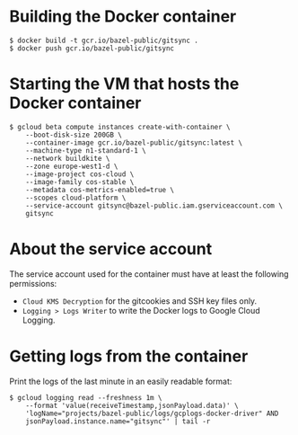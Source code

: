 # Building the Docker container

```
$ docker build -t gcr.io/bazel-public/gitsync .
$ docker push gcr.io/bazel-public/gitsync
```

# Starting the VM that hosts the Docker container

```
$ gcloud beta compute instances create-with-container \
    --boot-disk-size 200GB \
    --container-image gcr.io/bazel-public/gitsync:latest \
    --machine-type n1-standard-1 \
    --network buildkite \
    --zone europe-west1-d \
    --image-project cos-cloud \
    --image-family cos-stable \
    --metadata cos-metrics-enabled=true \
    --scopes cloud-platform \
    --service-account gitsync@bazel-public.iam.gserviceaccount.com \
    gitsync
```

# About the service account

The service account used for the container must have at least the following
permissions:

- `Cloud KMS Decryption` for the gitcookies and SSH key files only.
- `Logging > Logs Writer` to write the Docker logs to Google Cloud Logging.

# Getting logs from the container

Print the logs of the last minute in an easily readable format:

```
$ gcloud logging read --freshness 1m \
    --format 'value(receiveTimestamp,jsonPayload.data)' \
    'logName="projects/bazel-public/logs/gcplogs-docker-driver" AND
    jsonPayload.instance.name="gitsync"' | tail -r
```
